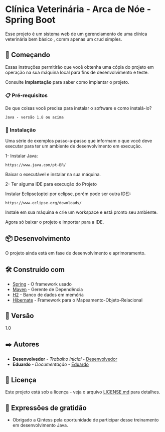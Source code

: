 # Clínica Veterinária - Arca de Nóe - Spring Boot

Esse projeto é um sistema web de um gerenciamento de uma clínica veterinária bem básico , comm apenas um crud simples.

## 🚀 Começando

Essas instruções permitirão que você obtenha uma cópia do projeto em operação na sua máquina local para fins de desenvolvimento e teste.

Consulte **Implantação** para saber como implantar o projeto.

### 📋 Pré-requisitos

De que coisas você precisa para instalar o software e como instalá-lo?

```
Java - versão 1.8 ou acima
```

### 🔧 Instalação

Uma série de exemplos passo-a-passo que informam o que você deve executar para ter um ambiente de desenvolvimento em execução.

1- Instalar Java:

```
https://www.java.com/pt-BR/
```

  Baixar o executável e instalar na sua máquina. 

2- Ter alguma IDE para execução do Projeto

  Instalar Eclipse(optei por eclipse, porém pode ser outra IDE):

```
https://www.eclipse.org/downloads/
```
  Instale em sua máquina e crie um workspace e está pronto seu ambiente.

  Agora só baixar o projeto e importar para a IDE.

## 📦 Desenvolvimento

O projeto ainda está em fase de desenvolvimento e aprimoramento.

## 🛠️ Construído com

* [Spring](https://spring.io/) - O framework usado
* [Maven](https://maven.apache.org/) - Gerente de Dependência
* [H2](https://www.h2database.com/html/main.html) - Banco de dados em memória
* [Hibernate](https://www.h2database.com/html/main.html) - Framework para o Mapeamento-Objeto-Relacional


## 📌 Versão

1.0

## ✒️ Autores

* **Desenvolvedor** - *Trabalho Inicial* - [Desenvolvedor](https://github.com/eduardo-carvalho-estudante)
* **Eduardo** - *Documentação* - [Eduardo](https://github.com/eduardo-carvalho-estudante)


## 📄 Licença

Este projeto está sob a licença - veja o arquivo [LICENSE.md](https://github.com/usuario/projeto/licenca) para detalhes.

## 🎁 Expressões de gratidão

* Obrigado a Qintess pela oportunidade de participar desse treinamento em desenvolvimento Java.
